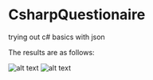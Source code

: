 # CsharpQuestionaire
trying out c# basics with json

The results are as follows: 

![alt text](https://imgur.com/XUZP6tZ.png)
![alt text](https://imgur.com/eIGQ0WE.png)


